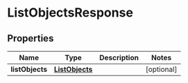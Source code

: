 
# ListObjectsResponse

## Properties
Name | Type | Description | Notes
------------ | ------------- | ------------- | -------------
**listObjects** | [**ListObjects**](ListObjects.md) |  |  [optional]



